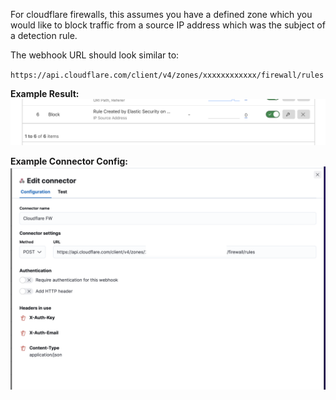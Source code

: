 For cloudflare firewalls, this assumes you have a defined zone which you would like to block traffic from a source IP address which was the subject of a detection rule.

The webhook URL should look similar to:

`https://api.cloudflare.com/client/v4/zones/xxxxxxxxxxxx/firewall/rules`

**Example Result:**
![Result](Cloudflare%20Example%20Result.png)

**Example Connector Config:**
![Result](Connector%20Config%20Example.png)
